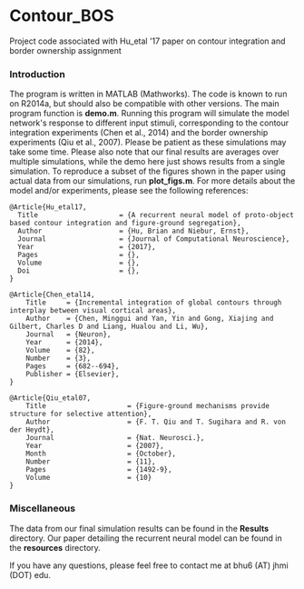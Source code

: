 # Contour_BOS
Project code associated with Hu_etal '17 paper on contour integration and border ownership assignment

### Introduction

The program is written in MATLAB (Mathworks). The code is known to run on R2014a, but should also be compatible with other versions. The main program function is **demo.m**. Running this program will simulate the model network's response to different input stimuli, corresponding to the contour integration experiments (Chen et al., 2014) and the border ownership experiments (Qiu et al., 2007). Please be patient as these simulations may take some time. Please also note that our final results are averages over multiple simulations, while the demo here just shows results from a single simulation. To reproduce a subset of the figures shown in the paper using actual data from our simulations, run **plot_figs.m**. For more details about the model and/or experiments, please see the following references:

    @Article{Hu_etal17,
      Title                    = {A recurrent neural model of proto-object based contour integration and figure-ground segregation},
      Author                   = {Hu, Brian and Niebur, Ernst},
      Journal                  = {Journal of Computational Neuroscience},
      Year                     = {2017},
      Pages                    = {},
      Volume                   = {},
      Doi                      = {},
    }

    @Article{Chen_etal14,
        Title     = {Incremental integration of global contours through interplay between visual cortical areas},
        Author    = {Chen, Minggui and Yan, Yin and Gong, Xiajing and Gilbert, Charles D and Liang, Hualou and Li, Wu},
        Journal   = {Neuron},
        Year      = {2014},
        Volume    = {82},
        Number    = {3},
        Pages     = {682--694},
        Publisher = {Elsevier},
    }
    
    @Article{Qiu_etal07,
        Title                    = {Figure-ground mechanisms provide structure for selective attention},
        Author                   = {F. T. Qiu and T. Sugihara and R. von der Heydt},
        Journal                  = {Nat. Neurosci.},
        Year                     = {2007},
        Month                    = {October},
        Number                   = {11},
        Pages                    = {1492-9},
        Volume                   = {10}
    }

### Miscellaneous

The data from our final simulation results can be found in the **Results** directory. Our paper detailing the recurrent neural model can be found in the **resources** directory.

If you have any questions, please feel free to contact me at bhu6 (AT) jhmi (DOT) edu.
